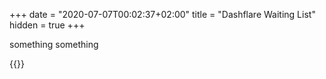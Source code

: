 +++
date = "2020-07-07T00:02:37+02:00"
title = "Dashflare Waiting List"
hidden = true
+++

something something

{{<signup>}}